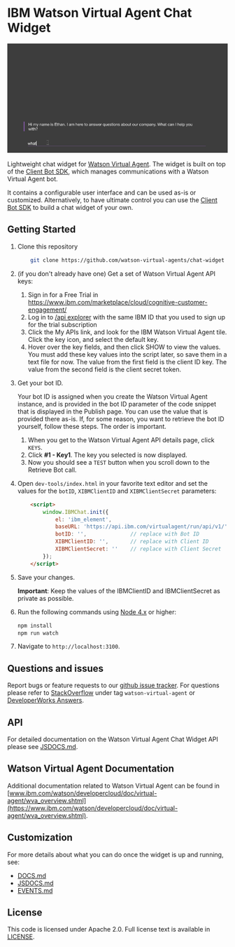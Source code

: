 # IBM Watson Virtual Agent Chat Widget

![Chat Widget example screencap](https://raw.githubusercontent.com/watson-virtual-agents/chat-widget/master/images/screencap.gif)

Lightweight chat widget for [Watson Virtual Agent](https://www.ibm.com/marketplace/cloud/cognitive-customer-engagement/). The widget is built on top of the [Client Bot SDK](https://github.com/watson-virtual-agents/client-sdk), which manages communications with a Watson Virtual Agent bot.

It contains a configurable user interface and can be used as-is or customized. Alternatively, to have ultimate control you can use the [Client Bot SDK](https://github.com/watson-virtual-agents/client-sdk) to build a chat widget of your own.

## Getting Started

1. Clone this repository

    ```bash
        git clone https://github.com/watson-virtual-agents/chat-widget
    ```

2. (if you don't already have one) Get a set of Watson Virtual Agent API keys:
    1. Sign in for a Free Trial in https://www.ibm.com/marketplace/cloud/cognitive-customer-engagement/
    2. Log in to [/api explorer](https://developer.ibm.com/api/) with the same IBM ID that you used to sign up for the trial subscription
    3. Click the My APIs link, and look for the IBM Watson Virtual Agent tile. Click the key icon, and select the default key.
    4. Hover over the key fields, and then click SHOW to view the values. You must add these key values into the script later, so save them in a text file for now. The value from the first field is the client ID key. The value from the second field is the client secret token.

3. Get your bot ID.

    Your bot ID is assigned when you create the Watson Virtual Agent instance, and is provided in the bot ID parameter of the code snippet that is displayed in the Publish page. You can use the value that is provided there as-is.
    If, for some reason, you want to retrieve the bot ID yourself, follow these steps. The order is important.
    1. When you get to the Watson Virtual Agent API details page, click `KEYS`.
    2. Click **#1 - Key1**.
    The key you selected is now displayed.
    3. Now you should see a `TEST` button when you scroll down to the Retrieve Bot call.

4. Open `dev-tools/index.html` in your favorite text editor and set the values for the `botID`, `XIBMClientID` and `XIBMClientSecret` parameters:
    ```html
        <script>
            window.IBMChat.init({
                el: 'ibm_element',
                baseURL: 'https://api.ibm.com/virtualagent/run/api/v1/',
                botID: '',              // replace with Bot ID
                XIBMClientID: '',       // replace with Client ID
                XIBMClientSecret: ''    // replace with Client Secret
            });
        </script>
    ```

5. Save your changes.

    **Important**: Keep the values of the IBMClientID and IBMClientSecret as private as possible.

6. Run the following commands using [Node 4.x](https://nodejs.org/) or higher:

    ```bash
    npm install
    npm run watch
    ```

7. Navigate to `http://localhost:3100`.

## Questions and issues

Report bugs or feature requests to our [github issue tracker](https://github.com/watson-virtual-agents/chat-widget/issues).
For questions please refer to [StackOverflow](http://stackoverflow.com/questions/tagged/watson-virtual-agent) under tag `watson-virtual-agent` or [DeveloperWorks Answers](https://developer.ibm.com/answers/topics/watson-virtual-agent).

## API

For detailed documentation on the Watson Virtual Agent Chat Widget API please see [JSDOCS.md](./docs/JSDOCS.md).

## Watson Virtual Agent Documentation

Additional documentation related to Watson Virtual Agent can be found in [www.ibm.com/watson/developercloud/doc/virtual-agent/wva_overview.shtml](https://www.ibm.com/watson/developercloud/doc/virtual-agent/wva_overview.shtml).

## Customization

For more details about what you can do once the widget is up and running, see:
- [DOCS.md](./docs/DOCS.md)
- [JSDOCS.md](./docs/JSDOCS.md)
- [EVENTS.md](./docs/EVENTS.md)

## License

This code is licensed under Apache 2.0. Full license text is available in [LICENSE](https://github.com/watson-virtual-agents/chat-widget/blob/master/LICENSE).
